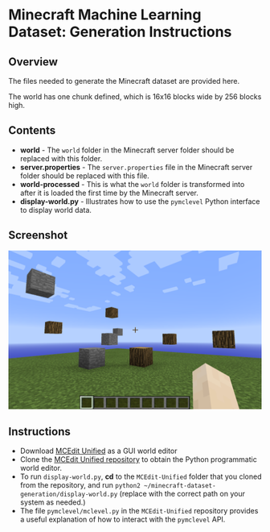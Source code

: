 # Minecraft Machine Learning Dataset: Generation Instructions

## Overview
The files needed to generate the Minecraft dataset are provided here.

The world has one chunk defined, which is 16x16 blocks wide by 256 blocks high.

## Contents
* **world** - The ```world``` folder in the Minecraft server folder should be replaced with this folder.
* **server.properties** - The ```server.properties``` file in the Minecraft server folder should be replaced with this file.
* **world-processed** - This is what the ```world``` folder is transformed into after it is loaded the first time by the Minecraft server.
* **display-world.py** - Illustrates how to use the ```pymclevel``` Python interface to display world data.

## Screenshot
![Screenshot](screenshot.png)

## Instructions
* Download [MCEdit Unified](https://khroki.github.io/MCEdit-Unified/) as a GUI world editor
* Clone the [MCEdit Unified repository](https://github.com/Khroki/MCEdit-Unified) to obtain the Python programmatic world editor.
* To run ```display-world.py```, **cd** to the ```MCEdit-Unified``` folder that you cloned from the repository, and run ```python2 ~/minecraft-dataset-generation/display-world.py``` (replace with the correct path on your system as needed.)
* The file ```pymclevel/mclevel.py``` in the ```MCEdit-Unified``` repository provides a useful explanation of how to interact with the ```pymclevel``` API.
